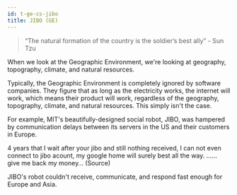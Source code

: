 ```yaml
---
id: t-ge-cs-jibo
title: JIBO (GE)
---
```


> “The natural formation of the country is the soldier’s best ally” - Sun Tzu

When we look at the Geographic Environment, we're looking at geography, topography, climate, and natural resources.

Typically, the Geographic Environment is completely ignored by software companies. They figure that as long as the electricity works, the internet will work, which means their product will work, regardless of the geography, topography, climate, and natural resources. This simply isn't the case.

For example, MIT's beautifully-designed social robot, JIBO, was hampered by communication delays between its servers in the US and their customers in Europe.

4 years that I wait after your jibo and still nothing received, I can not even connect to jibo acount, my google home will surely best all the way. …… give me back my money… (Source)

JIBO's robot couldn't receive, communicate, and respond fast enough for Europe and Asia.
